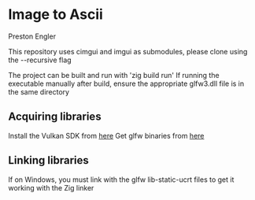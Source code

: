 # Image to Ascii
Preston Engler

This repository uses cimgui and imgui as submodules, please clone using the --recursive flag

The project can be built and run with 'zig build run'
If running the executable manually after build, ensure the appropriate glfw3.dll file is in the same directory

## Acquiring libraries 
Install the Vulkan SDK from [here](https://vulkan.lunarg.com/sdk/home)
Get glfw binaries from [here](https://www.glfw.org/)

## Linking libraries 
If on Windows, you must link with the glfw lib-static-ucrt files to get it working with the Zig linker
